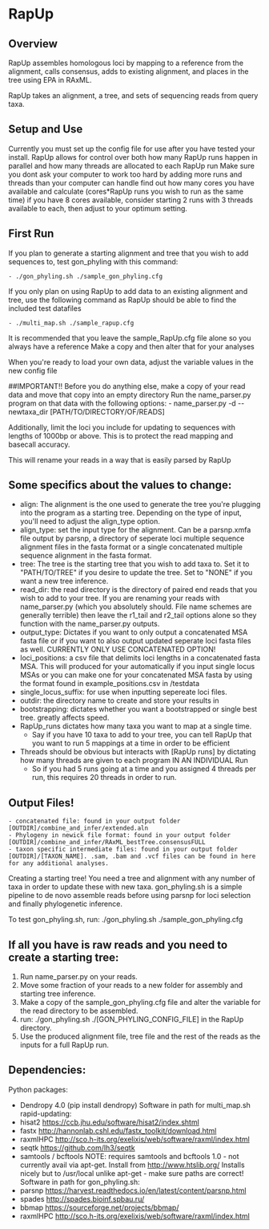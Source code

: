 # RapUp
## Overview

RapUp assembles homologous loci by mapping to a reference from the alignment, calls consensus, adds to existing alignment, and places in the tree using EPA in RAxML.

RapUp takes an alignment, a tree, and sets of sequencing reads from query taxa.

## Setup and Use

Currently you must set up the config file for use after you have tested your install.
RapUp allows for control over both how many RapUp runs happen
in parallel and how many threads are allocated to each RapUp run
Make sure you dont ask your computer to work too hard by adding more runs and threads than your computer can handle
find out how many cores you have available and calculate (cores*RapUp runs you wish to run as the same time)
if you have 8 cores available, consider starting 2 runs with 3 threads available to each,
then adjust to your optimum setting.

## First Run

If you plan to generate a starting alignment and tree that you wish to add sequences to, test gon_phyling with this command:

	- ./gon_phyling.sh ./sample_gon_phyling.cfg

If you only plan on using RapUp to add data to an existing alignment and tree, use the following command as RapUp should be able to find the included test datafiles

	- ./multi_map.sh ./sample_rapup.cfg

It is recommended that you leave the sample_RapUp.cfg file alone so you always have a reference
Make a copy and then alter that for your analyses

When you're ready to load your own data, adjust the variable values in the new config file

##IMPORTANT!!
Before you do anything else, make a copy of your read data and move that copy into an empty directory
Run the name_parser.py program on that data with the following options:
	- name_parser.py -d --newtaxa_dir [PATH/TO/DIRECTORY/OF/READS]

Additionally, limit the loci you include for updating to sequences with lengths of 1000bp or above. This is to protect the read mapping and basecall accuracy.

This will rename your reads in a way that is easily parsed by RapUp

## Some specifics about the values to change:

- align: The alignment is the one used to generate the tree you're plugging into the program as a starting tree. Depending on the type of input, you'll need to adjust the align_type option.
- align_type: set the input type for the alignment. Can be a parsnp.xmfa file output by parsnp, a directory of seperate loci multiple sequence alignment files in the fasta format or a single concatenated multiple sequence alignment in the fasta format.
- tree: The tree is the starting tree that you wish to add taxa to. Set it to "PATH/TO/TREE" if you desire to update the tree. Set to "NONE" if you want a new tree inference.
- read_dir: the read directory is the directory of paired end reads that you wish to add to your tree.
If you are renaming your reads with name_parser.py (which you absolutely should. File name schemes are generally terrible) then leave the r1_tail and r2_tail options alone so they function with the name_parser.py outputs.
- output_type: Dictates if you want to only output a concatenated MSA fasta file or if you want to also output updated seperate loci fasta files as well. CURRENTLY ONLY USE CONCATENATED OPTION!
- loci_positions: a csv file that delimits loci lengths in a concatenated fasta MSA. This will produced for your automatically if you input single locus MSAs or you can make one for your concatenated MSA fasta by using the format found in example_positions.csv in /testdata
- single_locus_suffix: for use when inputting sepereate loci files.
- outdir: the directory name to create and store your results in
- bootstrapping: dictates whether you want a bootstrapped or single best tree. greatly affects speed. 
- RapUp_runs dictates how many taxa you want to map at a single time.
  - Say if you have 10 taxa to add to your tree, you can tell RapUp that you want to run 5 mappings at a time in order to be efficient
- Threads should be obvious but interacts with [RapUp runs] by dictating how many threads are given to each program IN AN INDIVIDUAL Run
  - So if you had 5 runs going at a time and you assigned 4 threads per run, this requires 20 threads in order to run.


## Output Files!
	- concatenated file: found in your output folder [OUTDIR]/combine_and_infer/extended.aln
	- Phylogeny in newick file format: found in your output folder [OUTDIR]/combine_and_infer/RAxML_bestTree.consensusFULL
	- taxon specific intermediate files: found in your output folder [OUTDIR]/[TAXON_NAME]. .sam, .bam and .vcf files can be found in here for any additional analyses.

Creating a starting tree!
You need a tree and alignment with any number of taxa in order to update these with new taxa.
gon_phyling.sh is a simple pipeline to de novo assemble reads before using parsnp for loci selection and finally phylogenetic inference.

To test gon_phyling.sh, run:
./gon_phyling.sh ./sample_gon_phyling.cfg

## If all you have is raw reads and you need to create a starting tree:
1. Run name_parser.py on your reads.
2. Move some fraction of your reads to a new folder for assembly and starting tree inference.
3. Make a copy of the sample_gon_phyling.cfg file and alter the variable for the read directory to be assembled.
4. run: ./gon_phyling.sh ./[GON_PHYLING_CONFIG_FILE] in the RapUp directory.
5. Use the produced alignment file, tree file and the rest of the reads as the inputs for a full RapUp run.


## Dependencies:
Python packages:
- Dendropy 4.0 (pip install dendropy)
Software in path for multi_map.sh rapid-updating:
- hisat2  https://ccb.jhu.edu/software/hisat2/index.shtml
- fastx  http://hannonlab.cshl.edu/fastx_toolkit/download.html
- raxmlHPC http://sco.h-its.org/exelixis/web/software/raxml/index.html
- seqtk https://github.com/lh3/seqtk
- samtools / bcftools
        NOTE: requires samtools and bcftools 1.0 - not currently avail via apt-get. Install from http://www.htslib.org/
        Installs nicely but to /usr/local unlike apt-get - make sure paths are correct!
Software in path for gon_phyling.sh:
- parsnp https://harvest.readthedocs.io/en/latest/content/parsnp.html
- spades http://spades.bioinf.spbau.ru/
- bbmap https://sourceforge.net/projects/bbmap/
- raxmlHPC http://sco.h-its.org/exelixis/web/software/raxml/index.html



